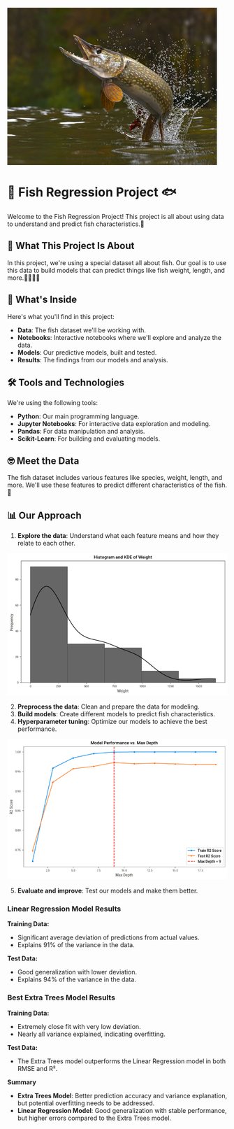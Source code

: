 ![Pike](img/pike.jpg)

# 🎣 Fish Regression Project 🐟

Welcome to the Fish Regression Project! This project is all about using data to understand and predict fish characteristics.🌊

## 🌟 What This Project Is About

In this project, we're using a special dataset all about fish. Our goal is to use this data to build models that can predict things like fish weight, length, and more.🕵️‍♀️🕵️‍♂️

## 📂 What's Inside

Here's what you'll find in this project:

- **Data**: The fish dataset we'll be working with.
- **Notebooks**: Interactive notebooks where we'll explore and analyze the data.
- **Models**: Our predictive models, built and tested.
- **Results**: The findings from our models and analysis.

## 🛠️ Tools and Technologies

We're using the following tools:

- **Python**: Our main programming language.
- **Jupyter Notebooks**: For interactive data exploration and modeling.
- **Pandas**: For data manipulation and analysis.
- **Scikit-Learn**: For building and evaluating models.

## 🤓 Meet the Data

The fish dataset includes various features like species, weight, length, and more. We'll use these features to predict different characteristics of the fish. 🐠

## 📊 Our Approach

1. **Explore the data**: Understand what each feature means and how they relate to each other.

![Histogram and KDE](img/histogram_kde.png)

2. **Preprocess the data**: Clean and prepare the data for modeling.
3. **Build models**: Create different models to predict fish characteristics.
4. **Hyperparameter tuning**: Optimize our models to achieve the best performance.

![Model Performance vs. Max Depth](img/model%20performance.png)

5. **Evaluate and improve**: Test our models and make them better.

### Linear Regression Model Results

**Training Data:**
- Significant average deviation of predictions from actual values.
- Explains 91% of the variance in the data.

**Test Data:**
- Good generalization with lower deviation.
- Explains 94% of the variance in the data.

### Best Extra Trees Model Results

**Training Data:**
- Extremely close fit with very low deviation.
- Nearly all variance explained, indicating overfitting.

**Test Data:**
- The Extra Trees model outperforms the Linear Regression model in both RMSE and R².

**Summary**
- **Extra Trees Model**: Better prediction accuracy and variance explanation, but potential overfitting needs to be addressed.
- **Linear Regression Model**: Good generalization with stable performance, but higher errors compared to the Extra Trees model.





